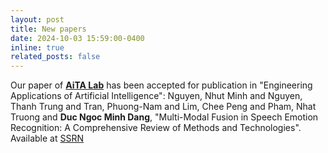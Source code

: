 ```yaml
---
layout: post
title: New papers
date: 2024-10-03 15:59:00-0400
inline: true
related_posts: false
---
```


Our paper of [**AiTA Lab**](https://aita-lab.github.io/) has been accepted for publication in "Engineering Applications of Artificial Intelligence":
Nguyen, Nhut Minh and Nguyen, Thanh Trung and Tran, Phuong-Nam and Lim, Chee Peng and Pham, Nhat Truong and **Duc Ngoc Minh Dang**, "Multi-Modal Fusion in Speech Emotion Recognition: A Comprehensive Review of Methods and Technologies". Available at [SSRN](http://dx.doi.org/10.2139/ssrn.5063214)